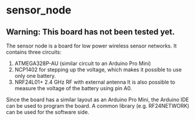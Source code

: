 # sensor_node
## Warning: This board has not been tested yet.

The sensor node is a board for low power wireless sensor networks.
It contains three circuits:
  1. ATMEGA328P-AU (similar circuit to an Arduino Pro Mini)
  2. NCP1402 for stepping up the voltage, which makes it possible to use only one battery.
  3. NRF24L01+ 2.4 GHz RF with external antenna
It is also possible to measure the voltage of the battery using pin A0.

Since the board has a similar layout as an Arduino Pro Mini, the Arduino IDE can be used to program the board.
A common library (e.g. RF24NETWORK) can be used for the software side.
